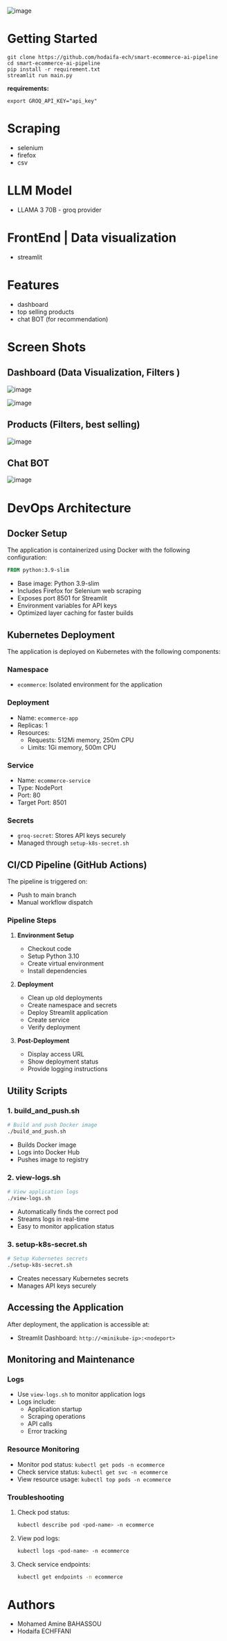 ![image](https://github.com/user-attachments/assets/f8cf2774-d0ad-4314-9000-2c8eca4bf1c5)


# Getting Started 
```
git clone https://github.com/hodaifa-ech/smart-ecommerce-ai-pipeline
cd smart-ecommerce-ai-pipeline
pip install -r requirement.txt 
streamlit run main.py
```

**requirements:**
```
export GROQ_API_KEY="api_key"                                    
```

# Scraping
* selenium
* firefox
* csv

# LLM Model 
* LLAMA 3 70B - groq provider

# FrontEnd | Data visualization
* streamlit

# Features 
* dashboard
* top selling products
* chat BOT (for recommendation)

# Screen Shots
## Dashboard (Data Visualization, Filters )
![image](https://github.com/user-attachments/assets/2e8510b3-e980-423f-98c9-e2608027a8d1)

![image](https://github.com/user-attachments/assets/df450a8a-a123-401a-8e6b-700e31360ff0)

## Products (Filters, best selling)
![image](https://github.com/user-attachments/assets/5db40e82-575e-4eb3-a0be-2f443f02502d)

## Chat BOT
![image](https://github.com/user-attachments/assets/a93f477e-6fb5-4f60-8cac-2804c93a4ab3)

# DevOps Architecture

## Docker Setup
The application is containerized using Docker with the following configuration:
```dockerfile
FROM python:3.9-slim
```
- Base image: Python 3.9-slim
- Includes Firefox for Selenium web scraping
- Exposes port 8501 for Streamlit
- Environment variables for API keys
- Optimized layer caching for faster builds

## Kubernetes Deployment
The application is deployed on Kubernetes with the following components:

### Namespace
- `ecommerce`: Isolated environment for the application

### Deployment
- Name: `ecommerce-app`
- Replicas: 1
- Resources:
  - Requests: 512Mi memory, 250m CPU
  - Limits: 1Gi memory, 500m CPU

### Service
- Name: `ecommerce-service`
- Type: NodePort
- Port: 80
- Target Port: 8501

### Secrets
- `groq-secret`: Stores API keys securely
- Managed through `setup-k8s-secret.sh`

## CI/CD Pipeline (GitHub Actions)
The pipeline is triggered on:
- Push to main branch
- Manual workflow dispatch

### Pipeline Steps
1. **Environment Setup**
   - Checkout code
   - Setup Python 3.10
   - Create virtual environment
   - Install dependencies

2. **Deployment**
   - Clean up old deployments
   - Create namespace and secrets
   - Deploy Streamlit application
   - Create service
   - Verify deployment

3. **Post-Deployment**
   - Display access URL
   - Show deployment status
   - Provide logging instructions

## Utility Scripts

### 1. build_and_push.sh
```bash
# Build and push Docker image
./build_and_push.sh
```
- Builds Docker image
- Logs into Docker Hub
- Pushes image to registry

### 2. view-logs.sh
```bash
# View application logs
./view-logs.sh
```
- Automatically finds the correct pod
- Streams logs in real-time
- Easy to monitor application status

### 3. setup-k8s-secret.sh
```bash
# Setup Kubernetes secrets
./setup-k8s-secret.sh
```
- Creates necessary Kubernetes secrets
- Manages API keys securely

## Accessing the Application


After deployment, the application is accessible at:
- Streamlit Dashboard: `http://<minikube-ip>:<nodeport>`

## Monitoring and Maintenance

### Logs
- Use `view-logs.sh` to monitor application logs
- Logs include:
  - Application startup
  - Scraping operations
  - API calls
  - Error tracking

### Resource Monitoring
- Monitor pod status: `kubectl get pods -n ecommerce`
- Check service status: `kubectl get svc -n ecommerce`
- View resource usage: `kubectl top pods -n ecommerce`

### Troubleshooting
1. Check pod status:
   ```bash
   kubectl describe pod <pod-name> -n ecommerce
   ```
2. View pod logs:
   ```bash
   kubectl logs <pod-name> -n ecommerce
   ```
3. Check service endpoints:
   ```bash
   kubectl get endpoints -n ecommerce
   ```

# Authors 
* Mohamed Amine BAHASSOU
* Hodaifa ECHFFANI
